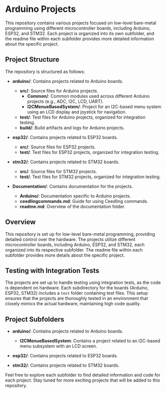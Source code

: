 # Arduino Projects

This repository contains various projects focused on low-level bare-metal programming using different microcontroller boards, including Arduino, ESP32, and STM32. Each project is organized into its own subfolder, and the readme file within each subfolder provides more detailed information about the specific project.

## Project Structure

The repository is structured as follows:

- **arduino/**: Contains projects related to Arduino boards.
  - **src/**: Source files for Arduino projects.
    - **Common/**: Common modules used across different Arduino projects (e.g., ADC, I2C, LCD, UART).
    - **I2CMenueBasedSystem/**: Project for an I2C-based menu system using an LCD display and joystick for navigation.
  - **test/**: Test files for Arduino projects, organized for integration testing.
  - **build/**: Build artifacts and logs for Arduino projects.

- **esp32/**: Contains projects related to ESP32 boards.
  - **src/**: Source files for ESP32 projects.
  - **test/**: Test files for ESP32 projects, organized for integration testing.

- **stm32/**: Contains projects related to STM32 boards.
  - **src/**: Source files for STM32 projects.
  - **test/**: Test files for STM32 projects, organized for integration testing.

- **Documentation/**: Contains documentation for the projects.
  - **Arduino/**: Documentation specific to Arduino projects.
  - **ceedlingcommands.md**: Guide for using Ceedling commands.
  - **readme.md**: Overview of the documentation folder.

## Overview

This repository is set up for low-level bare-metal programming, providing detailed control over the hardware. The projects utilize different microcontroller boards, including Arduino, ESP32, and STM32, each organized into its respective subfolder. The readme file within each subfolder provides more details about the specific project.

## Testing with Integration Tests

The projects are set up to handle testing using integration tests, as the code is dependent on hardware. Each subdirectory for the boards (Arduino, ESP32, STM32) includes a `test` folder containing test files. This setup ensures that the projects are thoroughly tested in an environment that closely mimics the actual hardware, maintaining high code quality.

## Project Subfolders

- **arduino/**: Contains projects related to Arduino boards.
  - **I2CMenueBasedSystem**: Contains a project related to an I2C-based menu subsystem with an LCD screen.

- **esp32/**: Contains projects related to ESP32 boards.

- **stm32/**: Contains projects related to STM32 boards.

Feel free to explore each subfolder to find detailed information and code for each project. Stay tuned for more exciting projects that will be added to this repository.
